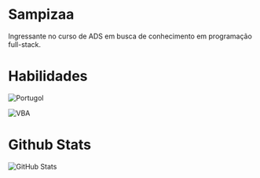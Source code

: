 # Sampizaa

Ingressante no curso de ADS em busca de conhecimento em programação full-stack.

# Habilidades

![Portugol](https://img.shields.io/badge/Portugol-000?style=for-the-badge&logo=portugol)

![VBA](https://img.shields.io/badge/VBA-000?style=for-the-badge&logo=portugol)

# Github Stats

![GitHub Stats](https://github-readme-stats.vercel.app/api?username=Sampizaa&theme=transparent&bg_color=000&border_color=30A3DC&show_icons=true&icon_color=30A3DC&title_color=E94D5F&text_color=FFF)